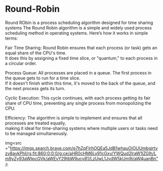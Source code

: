 # Round-Robin
Round RObin is a process scheduling algorithm designed for time sharing systems
The Round Robin algorithm is a simple and widely used process scheduling method in operating systems. Here’s how it works in simple terms:

Fair Time Sharing: Round Robin ensures that each process (or task) gets an equal share of the CPU's time. <br>It does this by assigning a fixed time slice, or "quantum," to each process in a circular order.

Process Queue: All processes are placed in a queue. The first process in the queue gets to run for a time slice.<br> If it doesn't finish within this time, it's moved to the back of the queue, and the next process gets its turn.

Cyclic Execution: This cycle continues, with each process getting its fair share of CPU time, preventing any single process from monopolizing the CPU.

Efficiency: The algorithm is simple to implement and ensures that all processes are treated equally,<br>making it ideal for time-sharing systems where multiple users or tasks need to be managed simultaneously.


img<src ="https://imgs.search.brave.com/e7hZpFIrhOQEa5JdB1whauOjOUUmbqjrtvzv8avkPhI/rs:fit:860:0:0:0/g:ce/aHR0cHM6Ly91cGxv/YWQud2lraW1lZGlh/Lm9yZy93aWtpcGVk/aWEvY29tbW9ucy81/LzUwL1JvdW5kUm9i/aW4uanBn">
